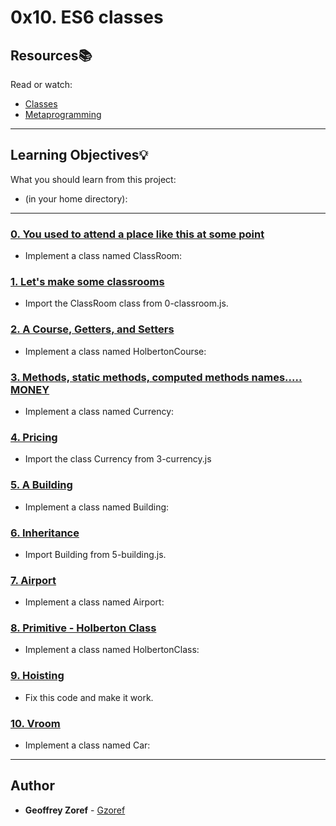 # 0x10. ES6 classes

## Resources:books:
Read or watch:
* [Classes](https://intranet.hbtn.io/rltoken/C7olHTRPCaiklNo2GRAn_w)
* [Metaprogramming](https://intranet.hbtn.io/rltoken/ovRM79Xgaurxta1j-DpEng)

---
## Learning Objectives:bulb:
What you should learn from this project:
* (in your home directory): 

---

### [0. You used to attend a place like this at some point](./0-classroom.js)
* Implement a class named ClassRoom:


### [1. Let's make some classrooms](./1-make_classrooms.js)
* Import the ClassRoom class from 0-classroom.js. 


### [2. A Course, Getters, and Setters](./2-hbtn_course.js)
* Implement a class named HolbertonCourse:


### [3. Methods, static methods, computed methods names..... MONEY](./3-currency.js)
* Implement a class named Currency:


### [4. Pricing](./4-pricing.js)
* Import the class Currency from 3-currency.js


### [5. A Building](./5-building.js)
* Implement a class named Building:


### [6. Inheritance](./6-sky_high.js)
* Import Building from 5-building.js.


### [7. Airport](./7-airport.js)
* Implement a class named Airport:


### [8. Primitive - Holberton Class](./8-hbtn_class.js)
* Implement a class named HolbertonClass:


### [9. Hoisting](./9-hoisting.js)
* Fix this code and make it work.


### [10. Vroom](./10-car.js)
* Implement a class named Car:

---

## Author
* **Geoffrey Zoref** - [Gzoref](https://github.com/Gzoref)